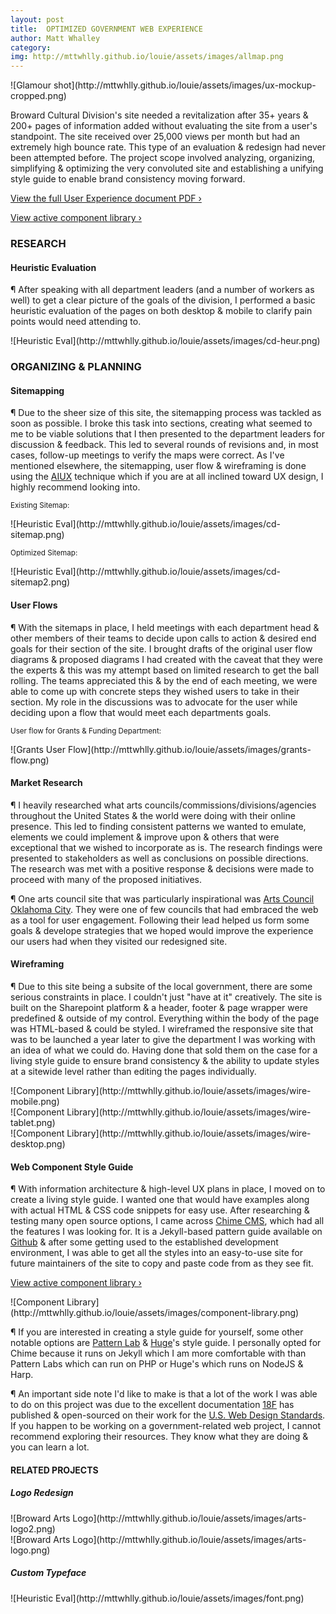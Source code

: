 ```yaml
---
layout: post
title:  OPTIMIZED GOVERNMENT WEB EXPERIENCE
author: Matt Whalley
category: 
img: http://mttwhlly.github.io/louie/assets/images/allmap.png
---
```


<div class="column green" markdown="1">
![Glamour shot](http://mttwhlly.github.io/louie/assets/images/ux-mockup-cropped.png)
</div>

<span class="intro__p" markdown="1">Broward Cultural Division's site needed a revitalization after 35+ years & 200+ pages of information added without evaluating the site from a user's standpoint. The site received over 25,000 views per month but had an extremely high bounce rate. This type of an evaluation & redesign had never been attempted before. The project scope involved analyzing, organizing, simplifying & optimizing the very convoluted site and establishing a unifying style guide to enable brand consistency moving forward.</span>

[View the full User Experience document PDF ›](http://mttwhlly.github.io/louie/assets/docs/cdux.pdf)

[View active component library ›](http://broward-arts-component-library.s3-website-us-east-1.amazonaws.com/)

### RESEARCH

#### Heuristic Evaluation   

¶ After speaking with all department leaders (and a number of workers as well) to get a clear picture of the goals of the division, I performed a basic heuristic evaluation of the pages on both desktop & mobile to clarify pain points would need attending to.

<div class="column green" markdown="1">
![Heuristic Eval](http://mttwhlly.github.io/louie/assets/images/cd-heur.png)
</div>

### ORGANIZING & PLANNING   

#### Sitemapping

¶ Due to the sheer size of this site, the sitemapping process was tackled as soon as possible. I broke this task into sections, creating what seemed to me to be viable solutions that I then presented to the department leaders for discussion & feedback. This led to several rounds of revisions and, in most cases, follow-up meetings to verify the maps were correct. As I've mentioned elsewhere, the sitemapping, user flow & wireframing is done using the [AIUX](https://rwd.aiux.co/) technique which if you are at all inclined toward UX design, I highly recommend looking into.

<small>Existing Sitemap:</small>
<div class="column green" markdown="1">
![Heuristic Eval](http://mttwhlly.github.io/louie/assets/images/cd-sitemap.png)
</div>

<!--
<div class="column green" markdown="1">
![Heuristic Eval](http://mttwhlly.github.io/louie/assets/images/oldsite1.png)
</div>
<div class="column green" markdown="1">
![Heuristic Eval](http://mttwhlly.github.io/louie/assets/images/oldsite2.png)
</div>
<div class="column green" markdown="1">
![Heuristic Eval](http://mttwhlly.github.io/louie/assets/images/oldsite3.png)
</div>
<div class="column green" markdown="1">
![Heuristic Eval](http://mttwhlly.github.io/louie/assets/images/oldsite4.png)
</div>
<div class="column green" markdown="1">
![Heuristic Eval](http://mttwhlly.github.io/louie/assets/images/oldsite5.png)
</div>
<div class="column green" markdown="1">
![Heuristic Eval](http://mttwhlly.github.io/louie/assets/images/oldsite6.png)
</div>
<div class="column green" markdown="1">
![Heuristic Eval](http://mttwhlly.github.io/louie/assets/images/oldsite7.png)
</div>
<div class="column green" markdown="1">
![Heuristic Eval](http://mttwhlly.github.io/louie/assets/images/oldsite8.png)
</div>
-->

<small>Optimized Sitemap:</small>
<div class="column green" markdown="1">
![Heuristic Eval](http://mttwhlly.github.io/louie/assets/images/cd-sitemap2.png)
</div>
<!--
<div class="column green" markdown="1">
![Revised Sitemap](http://mttwhlly.github.io/louie/assets/images/newsite1.png)
</div>
<div class="column green" markdown="1">
![Revised Sitemap](http://mttwhlly.github.io/louie/assets/images/newsite2.png)
</div>
<div class="column green" markdown="1">
![Revised Sitemap](http://mttwhlly.github.io/louie/assets/images/newsite3.png)
</div>
<div class="column green" markdown="1">
![Revised Sitemap](http://mttwhlly.github.io/louie/assets/images/newsite4.png)
</div>
<div class="column green" markdown="1">
![Revised Sitemap](http://mttwhlly.github.io/louie/assets/images/newsite5.png)
</div>
<div class="column green" markdown="1">
![Revised Sitemap](http://mttwhlly.github.io/louie/assets/images/newsite6.png)
</div>
<div class="column green" markdown="1">
![Revised Sitemap](http://mttwhlly.github.io/louie/assets/images/newsite7.png)
</div>
<div class="column green" markdown="1">
![Revised Sitemap](http://mttwhlly.github.io/louie/assets/images/newsite8.png)
</div>
-->

#### User Flows     

¶ With the sitemaps in place, I held meetings with each department head & other members of their teams to decide upon calls to action & desired end goals for their section of the site. I brought drafts of the original user flow diagrams & proposed diagrams I had created with the caveat that they were the experts & this was my attempt based on limited research to get the ball rolling. The teams appreciated this & by the end of each meeting, we were able to come up with concrete steps they wished users to take in their section. My role in the discussions was to advocate for the user while deciding upon a flow that would meet each departments goals. 

<small>User flow for Grants & Funding Department:</small>

<div class="column green" markdown="1">
![Grants User Flow](http://mttwhlly.github.io/louie/assets/images/grants-flow.png)
</div>

#### Market Research

¶ I heavily researched what arts councils/commissions/divisions/agencies throughout the United States & the world were doing with their online presence. This led to finding consistent patterns we wanted to emulate, elements we could implement & improve upon & others that were exceptional that we wished to incorporate as is. The research findings were presented to stakeholders as well as conclusions on possible directions. The research was met with a positive response & decisions were made to proceed with many of the proposed initiatives.

¶ One arts council site that was particularly inspirational was [Arts Council Oklahoma City](https://www.artscouncilokc.com/). They were one of few councils that had embraced the web as a tool for user engagement. Following their lead helped us form some goals & develope strategies that we hoped would improve the experience our users had when they visited our redesigned site.

#### Wireframing

¶ Due to this site being a subsite of the local government, there are some serious constraints in place. I couldn't just "have at it" creatively. The site is built on the Sharepoint platform & a header, footer & page wrapper were predefined & outside of my control. Everything within the body of the page was HTML-based & could be styled. I wireframed the responsive site that was to be launched a year later to give the department I was working with an idea of what we could do. Having done that sold them on the case for a living style guide to ensure brand consistency & the ability to update styles at a sitewide level rather than editing the pages individually.

<div class="column green" markdown="1">
![Component Library](http://mttwhlly.github.io/louie/assets/images/wire-mobile.png)
</div>
<div class="column green" markdown="1">
![Component Library](http://mttwhlly.github.io/louie/assets/images/wire-tablet.png)
</div>
<div class="column green" markdown="1">
![Component Library](http://mttwhlly.github.io/louie/assets/images/wire-desktop.png)
</div>

#### Web Component Style Guide 

¶ With information architecture & high-level UX plans in place, I moved on to create a living style guide. I wanted one that would have examples along with actual HTML & CSS code snippets for easy use. After researching & testing many open source options, I came across [Chime CMS](https://github.com/codeforamerica/chime), which had all the features I was looking for. It is a Jekyll-based pattern guide available on [Github]() & after some getting used to the established development environment, I was able to get all the styles into an easy-to-use site for future maintainers of the site to copy and paste code from as they see fit.

[View active component library ›](http://broward-arts-component-library.s3-website-us-east-1.amazonaws.com/)

<div class="column green" markdown="1">
![Component Library](http://mttwhlly.github.io/louie/assets/images/component-library.png)
</div>

¶ If you are interested in creating a style guide for yourself, some other notable options are [Pattern Lab](http://patternlab.io) & [Huge](https://hugeinc.github.io/styleguide/)'s style guide. I personally opted for Chime because it runs on Jekyll which I am more comfortable with than Pattern Labs which can run on PHP or Huge's which runs on NodeJS & Harp. 

¶ An important side note I'd like to make is that a lot of the work I was able to do on this project was due to the excellent documentation [18F](https://18f.gsa.gov/) has published & open-sourced on their work for the [U.S. Web Design Standards](https://18f.gsa.gov/2015/09/28/web-design-standards/). If you happen to be working on a government-related web project, I cannot recommend exploring their resources. They know what they are doing & you can learn a lot.

#### RELATED PROJECTS

##### Logo Redesign

<div class="column green" markdown="1">
![Broward Arts Logo](http://mttwhlly.github.io/louie/assets/images/arts-logo2.png)
</div>
<div class="column green" markdown="1">
![Broward Arts Logo](http://mttwhlly.github.io/louie/assets/images/arts-logo.png)
</div>

##### Custom Typeface

<div class="column green" markdown="1">
![Heuristic Eval](http://mttwhlly.github.io/louie/assets/images/font.png)
</div>
